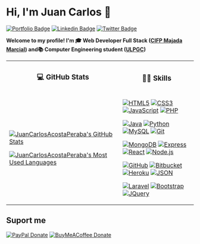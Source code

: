 # Hi, I'm Juan Carlos 👋

[![Portfolio Badge](https://img.shields.io/badge/-Portfolio-Portfolio?color=yellowgreen&style=flat&link=https://juancarlosacostaperaba.github.io/)](https://juancarlosacostaperaba.github.io/)
[![Linkedin Badge](https://img.shields.io/badge/-LinkedIn-LinkedIn?color=informational&style=flat&logo=Linkedin&logoColor=white&link=https://www.linkedin.com/in/juancarlosacostaperaba/)](https://www.linkedin.com/in/juancarlosacostaperaba/)
[![Twitter Badge](https://img.shields.io/badge/-Twitter-%231877F2.svg?color=blue&logoColor=white&logo=twitter&style=flat&link=https://twitter.com/JuanSerberoCode)](https://twitter.com/JuanSerberoCode)

**Welcome to my profile! I'm 🎓 Web Developer Full Stack ([CIFP Majada Marcial](https://cifpmajadamarcial.com/)) and📚 Computer Engineering student ([ULPGC](https://www.ulpgc.es/))**

<table>
<tr>
<th>

### 💻 GitHub Stats

</th>
<th>

### 👨‍💻 Skills

</th>
</tr>
<tr>
<td>

[![JuanCarlosAcostaPeraba's GitHub Stats](https://github-readme-stats.vercel.app/api?username=JuanCarlosAcostaPeraba&show_icons=true&theme=dracula&include_all_commits=true&hide_rank=false&hide_title=true)](https://github.com/JuanCarlosAcostaPeraba)

[![JuanCarlosAcostaPeraba's Most Used Languages](https://github-readme-stats.vercel.app/api/top-langs/?username=JuanCarlosAcostaPeraba&layout=compact&theme=dracula&hide_title=true)](https://github.com/JuanCarlosAcostaPeraba)
</a>

</td>
<td>

[![HTML5](https://img.shields.io/badge/-HTML5-black?style=flat&logo=html5)](https://es.wikipedia.org/wiki/HTML)
[![CSS3](https://img.shields.io/badge/-CSS3-black?style=flat&logo=css3&logoColor=blue)](https://en.wikipedia.org/wiki/CSS)
[![JavaScript](https://img.shields.io/badge/-JavaScript-black?style=flat&logo=javascript)](https://es.wikipedia.org/wiki/JavaScript)
[![PHP](https://img.shields.io/badge/-PHP-black?style=flat&logo=php)](https://es.wikipedia.org/wiki/PHP)

[![Java](https://img.shields.io/badge/-Java-black?style=flat&logo=java&logoColor=orange)](https://es.wikipedia.org/wiki/Java)
[![Python](https://img.shields.io/badge/-Python-black?style=flat&logo=python)](https://es.wikipedia.org/wiki/Python)
[![MySQL](https://img.shields.io/badge/-MySQL-black?style=flat&logo=mysql)](https://es.wikipedia.org/wiki/MySQL)
[![Git](https://img.shields.io/badge/-Git-black?style=flat&logo=git)](https://es.wikipedia.org/wiki/Git)

[![MongoDB](https://img.shields.io/badge/-MongoDB-black?style=flat&logo=mongodb)](https://es.wikipedia.org/wiki/MongoDB)
[![Express](https://img.shields.io/badge/-Express-black?style=flat&logo=express)](https://en.wikipedia.org/wiki/Express.js)
[![React](https://img.shields.io/badge/-React-black?style=flat&logo=react)](https://es.wikipedia.org/wiki/React)
[![Node.js](https://img.shields.io/badge/-Nodejs-black?style=flat&logo=Node.js)](https://es.wikipedia.org/wiki/Node.js)

[![GitHub](https://img.shields.io/badge/-GitHub-black?style=flat&logo=github)](https://es.wikipedia.org/wiki/GitHub)
[![Bitbucket](https://img.shields.io/badge/-Bitbucket-black?style=flat&logo=bitbucket&logoColor=0747a6)](https://es.wikipedia.org/wiki/Bitbucket)
[![Heroku](https://img.shields.io/badge/-Heroku-black?style=flat&logo=heroku&logoColor=9f80c2)](https://es.wikipedia.org/wiki/Heroku)
[![JSON](https://img.shields.io/badge/-json-black?style=flat&logo=json&logoColor=858585)](https://es.wikipedia.org/wiki/JSON)

[![Laravel](https://img.shields.io/badge/-Laravel-black?style=flat&logo=laravel&)](https://es.wikipedia.org/wiki/Laravel)
[![Bootstrap](https://img.shields.io/badge/-Bootstrap-black?style=flat&logo=bootstrap)](<https://es.wikipedia.org/wiki/Bootstrap_(framework)>)
[![JQuery](https://img.shields.io/badge/-JQuery-black?style=flat&logo=jquery&logoColor=0769ad)](https://es.wikipedia.org/wiki/JQuery)

</td>
</tr>
</table>

## Suport me

[![PayPal Donate](https://img.shields.io/badge/-PayPal-blue.svg?color=informational&maxAge=2592000&style=plastic)](https://paypal.me/juanserberocode)
[![BuyMeACoffee Donate](https://img.shields.io/badge/-Buy%20me%20a%20Coffee-blue.svg?color=yellow&maxAge=2592000&style=plastic)](https://www.buymeacoffee.com/juanserberocode)
